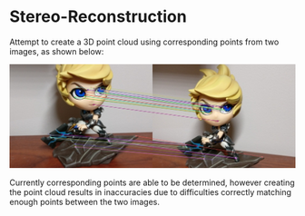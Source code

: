 # Stereo-Reconstruction
Attempt to create a 3D point cloud using corresponding points from two images, as shown below:

![alt text](https://github.com/Kerryliu/Stereo-Reconstruction/blob/master/correspondingPoints.jpg)

Currently corresponding points are able to be determined, however creating the point cloud results in inaccuracies due to difficulties correctly matching enough points between the two images.  
